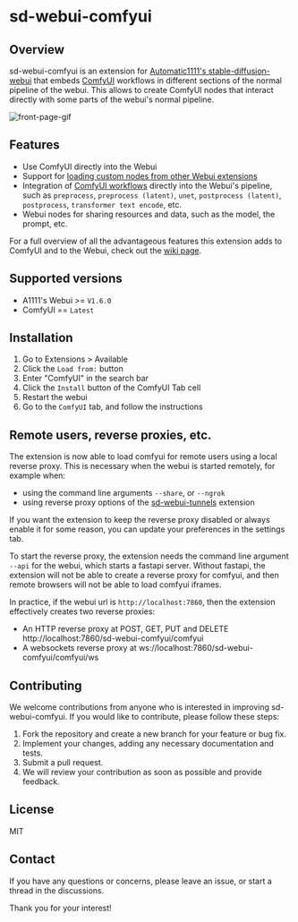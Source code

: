 # sd-webui-comfyui
## Overview
sd-webui-comfyui is an extension for [Automatic1111's stable-diffusion-webui](https://github.com/AUTOMATIC1111/stable-diffusion-webui) that embeds [ComfyUI](https://github.com/comfyanonymous/ComfyUI) workflows in different sections of the normal pipeline of the webui. This allows to create ComfyUI nodes that interact directly with some parts of the webui's normal pipeline.

![front-page-gif](/resources/front-page.gif)

## Features
- Use ComfyUI directly into the Webui
- Support for [loading custom nodes from other Webui extensions](https://github.com/ModelSurge/sd-webui-comfyui/wiki/Developing-custom-nodes-from-webui-extensions)
- Integration of [ComfyUI workflows](https://github.com/ModelSurge/sd-webui-comfyui/wiki/Developing-custom-workflow-types) directly into the Webui's pipeline, such as `preprocess`, `preprocess (latent)`, `unet`, `postprocess (latent)`, `postprocess`, `transformer text encode`, etc. 
- Webui nodes for sharing resources and data, such as the model, the prompt, etc.

For a full overview of all the advantageous features this extension adds to ComfyUI and to the Webui, check out the [wiki page](https://github.com/ModelSurge/sd-webui-comfyui/wiki). 

## Supported versions
- A1111's Webui >= `V1.6.0`
- ComfyUI == `Latest`

## Installation
1) Go to Extensions > Available
2) Click the `Load from:` button
3) Enter "ComfyUI" in the search bar
4) Click the `Install` button of the ComfyUI Tab cell
5) Restart the webui
6) Go to the `ComfyUI` tab, and follow the instructions

## Remote users, reverse proxies, etc.
The extension is now able to load comfyui for remote users using a local reverse proxy.
This is necessary when the webui is started remotely, for example when:
- using the command line arguments `--share`, or `--ngrok`
- using reverse proxy options of the [sd-webui-tunnels](https://github.com/Bing-su/sd-webui-tunnels) extension

If you want the extension to keep the reverse proxy disabled or always enable it for some reason, you can update your preferences in the settings tab.

To start the reverse proxy, the extension needs the command line argument `--api` for the webui, which starts a fastapi server.
Without fastapi, the extension will not be able to create a reverse proxy for comfyui, and then remote browsers will not be able to load comfyui iframes.

In practice, if the webui url is `http://localhost:7860`, then the extension effectively creates two reverse proxies:
- An HTTP reverse proxy at POST, GET, PUT and DELETE http://localhost:7860/sd-webui-comfyui/comfyui
- A websockets reverse proxy at ws://localhost:7860/sd-webui-comfyui/comfyui/ws

## Contributing
We welcome contributions from anyone who is interested in improving sd-webui-comfyui. If you would like to contribute, please follow these steps:

1) Fork the repository and create a new branch for your feature or bug fix.
2) Implement your changes, adding any necessary documentation and tests.
3) Submit a pull request.
4) We will review your contribution as soon as possible and provide feedback.

## License
MIT

## Contact
If you have any questions or concerns, please leave an issue, or start a thread in the discussions.

Thank you for your interest!
